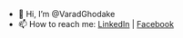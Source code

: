 - 👋 Hi, I’m @VaradGhodake
- 📫 How to reach me: [LinkedIn](https://www.linkedin.com/in/varadghodake/)   |   [Facebook](https://www.facebook.com/profile.php?id=100004518889548)

<!---
VaradGhodake/VaradGhodake is a ✨ special ✨ repository because its `README.md` (this file) appears on your GitHub profile.
You can click the Preview link to take a look at your changes.
--->
